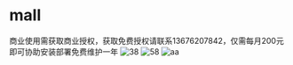 # mall
商业使用需获取商业授权，获取免费授权请联系13676207842，仅需每月200元即可协助安装部署免费维护一年
![38](https://github.com/user-attachments/assets/4a96b435-6435-4260-961c-90f43d5aa6ae)
![58](https://github.com/user-attachments/assets/c7de791f-96ae-450b-8ad8-55476239d825)
![aa](https://github.com/user-attachments/assets/8aa3de3d-300c-40bd-83f9-1a6d59851976)
